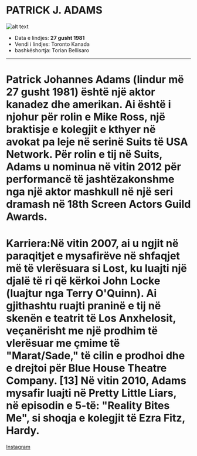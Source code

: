 # PATRICK J. ADAMS
![alt text](image-1.png)
-  Data e lindjes: **27 gusht 1981**
- Vendi i lindjes: Toronto Kanada
- bashkëshortja: Torian Bellisaro
----
#   Patrick Johannes Adams (lindur më 27 gusht 1981) është një aktor kanadez dhe amerikan. Ai është i njohur për rolin e Mike Ross, një braktisje e kolegjit e kthyer në avokat pa leje në serinë Suits të USA Network.  Për rolin e tij në Suits, Adams u nominua në vitin 2012 për performancë të jashtëzakonshme nga një aktor mashkull në një seri dramash në 18th Screen Actors Guild Awards. 
# Karriera:Në vitin 2007, ai u ngjit në paraqitjet e mysafirëve në shfaqjet më të vlerësuara si Lost, ku luajti një djalë të ri që kërkoi John Locke (luajtur nga Terry O'Quinn). Ai gjithashtu ruajti praninë e tij në skenën e teatrit të Los Anxhelosit, veçanërisht me një prodhim të vlerësuar me çmime të "Marat/Sade," të cilin e prodhoi dhe e drejtoi për Blue House Theatre Company. [13] Në vitin 2010, Adams mysafir luajti në Pretty Little Liars, në episodin e 5-të: "Reality Bites Me", si shoqja e kolegjit të Ezra Fitz, Hardy.
[Instagram](https://www.instagram.com/patrickjadams/)
